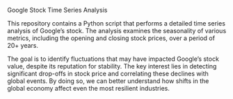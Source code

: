 Google Stock Time Series Analysis

This repository contains a Python script that performs a detailed time series analysis of Google’s stock. The analysis examines the seasonality of various metrics, including the opening and closing stock prices, over a period of 20+ years.

The goal is to identify fluctuations that may have impacted Google’s stock value, despite its reputation for stability. The key interest lies in detecting significant drop-offs in stock price and correlating these declines with global events. By doing so, we can better understand how shifts in the global economy affect even the most resilient industries.

